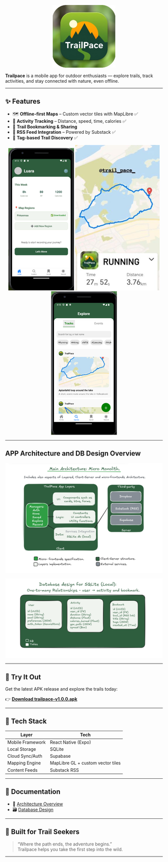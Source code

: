 <p align="center">
  <img src="./assets/trailPace-logo.png" alt="Trailpace Logo" width="200"/>
</p>

**Trailpace** is a mobile app for outdoor enthusiasts — explore trails, track activities, and stay connected with nature, even offline.

---

## ✨ Features

- 🗺️ **Offline-first Maps** – Custom vector tiles with MapLibre ✅
- 🏃 **Activity Tracking** – Distance, speed, time, calories ✅
- 🔖 **Trail Bookmarking & Sharing**
- 📰 **RSS Feed Integration** – Powered by Substack ✅
- 🎯 **Tag-based Trail Discovery** ✅

<p align="center">
  <img src="./assets/home.png" alt="Trailpace Logo" width="210"/>
  <img src="./assets/recoding.png" alt="Trailpace Logo" width="270"/>
  <img src="./assets/explore.png" alt="Trailpace Logo" width="210"/>
</p>

---

## APP Architecture and DB Design Overview

<p align="center">
  <img src="./assets/app-architecture.png" alt="Architecture Diagram" width="700"/>
</p>

<p align="center">
  <img src="./assets/app-local-db.png" alt="Architecture Diagram" width="700"/>
</p>

---

## 📲 Try It Out

Get the latest APK release and explore the trails today:

👉 **[Download trailpace-v1.0.0.apk](https://github.com/luarakelly/trailpace-showcase/releases/latest)**

---

## 🧠 Tech Stack

| Layer            | Tech                              |
| ---------------- | --------------------------------- |
| Mobile Framework | React Native (Expo)               |
| Local Storage    | SQLite                            |
| Cloud Sync/Auth  | Supabase                          |
| Mapping Engine   | MapLibre GL + custom vector tiles |
| Content Feeds    | Substack RSS                      |

---

## 📄 Documentation

- 📘 [Architecture Overview](./docs/ARCHITECTURE.md)
- 🗃️ [Database Design](./docs/DATABASE.md)

---

## 🌲 Built for Trail Seekers

> “Where the path ends, the adventure begins.”  
> Trailpace helps you take the first step into the wild.

---
